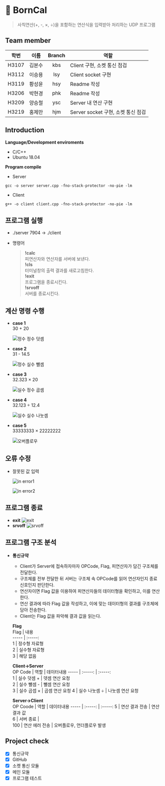 # 🧮 BornCal    
> 사칙연산(+, -, ×, ÷)을 포함하는 연산식을 입력받아 처리하는 UDP 프로그램
## Team member
  학번 | 이름 | Branch | 역할 
  :-----: | :-----: | :-----: | -----
  H3107 | 김본수 | kbs | Client 구현, 소켓 통신 점검
  H3112 | 이승용 | lsy | Client socket 구현
  H3119 | 황성윤 | hsy | Readme 작성
  H3206 | 박현경 | phk | Readme 작성
  H3209 | 양승철 | ysc | Server 내 연산 구현
  H3219 | 홍제만 | hjm | Server socket 구현, 소켓 통신 점검

## Introduction

**Language/Development enviroments**
* C/C++
* Ubuntu 18.04  
  
**Program compile**  
* Server  
```
gcc -o server server.cpp -fno-stack-protector -no-pie -lm
```  
* Client  
```  
g++ -o client client.cpp -fno-stack-protector -no-pie -lm
```  
## 프로그램 실행    
* ./server 7904 → ./client  

* 명령어   
  > **!calc**   
  피연산자와 연산자를 서버에 보낸다.    
  **!cls**  
  터미널창의 출력 결과를 새로고침한다.  
  **!exit**  
  프로그램을 종료시킨다.    
  **!srvoff**  
  서버를 종료시킨다.    
  
## 계산 명령 수행  
* **case 1**   
30 + 20  
  
  ![정수 정수 덧셈](https://user-images.githubusercontent.com/74813313/175808469-ba05c4f9-c540-411e-bbde-b7715ae75641.png)   
* **case 2**   
31 - 14.5  
  
  ![정수 실수 뺄셈](https://user-images.githubusercontent.com/74813313/175808514-fa1433f6-9174-4484-bde6-f86c735f5220.png)     
* **case 3**     
32.323 × 20  
  
  ![실수 정수 곱셈](https://user-images.githubusercontent.com/74813313/175808558-2a84b2ab-9d49-4fc2-a109-164789ee15ad.png)   
* **case 4**   
32.123 ÷ 12.4  
  
  ![실수 실수 나눗셈](https://user-images.githubusercontent.com/74813313/175808571-28a50c1e-0f3f-4753-9d37-094b2ae53dcd.png)  
* **case 5**  
33333333 × 22222222  
  
  ![오버플로우](https://user-images.githubusercontent.com/74813313/175809960-a4822ef0-27fb-4d0e-8bdb-71571285221f.png)    

## 오류 수정   
* 잘못된 값 입력  

  ![in error1](https://user-images.githubusercontent.com/74813313/175815453-dbeb5021-68fd-40fd-bf2f-f3b5fb26b68c.png)   
  
  ![in error2](https://user-images.githubusercontent.com/74813313/175815465-e89c9ecc-bfac-44a1-976f-7757a89423ed.png)   

## 프로그램 종료   
* **exit** 
  ![exit](https://user-images.githubusercontent.com/74813313/175810107-e77b37f7-3a8e-4918-baf6-2b90fecaae85.png)
* **srvoff** 
  ![srvoff](https://user-images.githubusercontent.com/74813313/175810065-24eeac5e-5233-4756-81e6-bec6faa2ff94.png)

## 프로그램 구조 분석
* **통신규약**  
  * Client가 Server에 접속하자마자 OPCode, Flag, 피연산자가 담긴 구조체를 전달한다.   
  * 구조체를 전부 전달한 뒤 서버는 구조체 속 OPCode를 읽어 연산자인지 종료 신호인지 판단한다.   
  * 연산자이면 Flag 값을 이용하여 피연산자들의 데이터형을 확인하고, 이를 연산한다.   
  * 연산 결과에 따라 Flag 값을 작성하고, 이에 맞는 데이터형의 결과를 구조체에 담아 전송한다.   
  * Client는 Flag 값을 파악해 결과 값을 읽는다.  
            
  **Flag**           
  Flag | 내용    
  ----- | :-----:    
  1 | 정수형 자료형    
  2 | 실수형 자료형     
  3 | 해당 없음   

  **Client→Server**    
  OP Code | 역할 | 데이터내용 
  ----- | :-----: | :-----:  
  1 | 실수 덧셈 + | 뎃셈 연산 요청  
  2 | 실수 뺄셈 - | 뺄셈 연산 요청  
  3 | 실수 곱셉 × | 곱셈 연산 요청
  4 | 실수 나눗셈 ÷ | 나눗셈 연산 요청
  
  **Server→Client**  
  OP Coode | 역할 | 데이터내용
  ----- | :-----: | :-----:
  5 | 연산 결과 전송 | 연산 결과 값    
  6 | 서버 종료 |     
  100 | 연산 에러 전송 | 오버플로우, 언더플로우 발생   
  
## Project check  
- [x] 통신규약  
- [x] GitHub  
- [x] 소켓 통신 모듈  
- [x] 메인 모듈  
- [x] 프로그램 테스트
